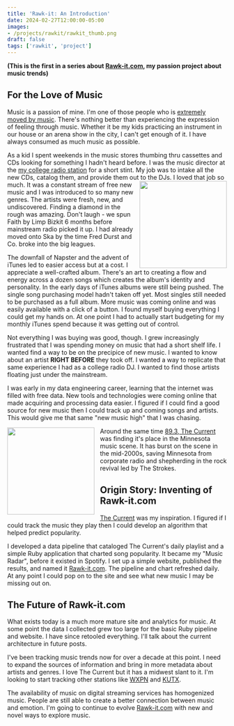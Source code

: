 ```yaml
---
title: 'Rawk-it: An Introduction'
date: 2024-02-27T12:00:00-05:00
images: 
- /projects/rawkit/rawkit_thumb.png
draft: false
tags: ['rawkit', 'project']
---
```


__(This is the first in a series about [Rawk-it.com](https://www.rawk-it.com), my passion project about music trends)__

## For the Love of Music

Music is a passion of mine. I'm one of those people who is [extremely moved by music](https://greatergood.berkeley.edu/article/item/where_music_and_empathy_converge_in_the_brain#:~:text=A%20new%20study%20suggests%20that,music%20differently%20in%20their%20brains.&text=Music%20seems%20to%20be%20a,with%20a%20crowd%20of%20thousands). There's nothing better than experiencing the expression of feeling through music. Whether it be my kids practicing an instrument in our house or an arena show in the city, I can't get enough of it. I have always consumed as much music as possible. 

As a kid I spent weekends in the music stores thumbing thru cassettes and CDs looking for something I hadn't heard before. I was the music director at the [my college radio station](https://www.wrfw887.com/) for a short stint. My job was to intake all the new CDs, catalog them, and provide them out to the DJs.<img align="right" style="padding-left: 10px; width:200px" src="https://upload.wikimedia.org/wikipedia/en/a/a4/Limp_Bizkit_Three_Dollar_Bill_Y%27All.jpg"> I loved that job so much. It was a constant stream of free new music and I was introduced to so many new genres. The artists were fresh, new, and undiscovered. Finding a diamond in the rough was amazing. Don't laugh - we spun Faith by Limp Bizkit 6 months before mainstream radio picked it up. I had already moved onto Ska by the time Fred Durst and Co. broke into the big leagues.

The downfall of Napster and the advent of iTunes led to easier access but at a cost. I appreciate a well-crafted album. There's an art to creating a flow and energy across a dozen songs which creates the album's identity and personality. In the early days of iTunes albums were still being pushed. The single song purchasing model hadn't taken off yet. Most singles still needed to be purchased as a full album. More music was coming online and was easily available with a click of a button. I found myself buying everything I could get my hands on. At one point I had to actually start budgeting for my monthly iTunes spend because it was getting out of control.

Not everything I was buying was good, though. I grew increasingly frustrated that I was spending money on music that had a short shelf life. I wanted find a way to be on the precipice of new music. I wanted to know about an artist __RIGHT BEFORE__ they took off. I wanted a way to replicate that same experience I had as a college radio DJ. I wanted to find those artists floating just under the mainstream. 

I was early in my data engineering career, learning that the internet was filled with free data. New tools and technologies were coming online that made acquiring and processing data easier. I figured if I could find a good source for new music then I could track up and coming songs and artists. This would give me that same "new music high" that I was chasing.

<img align="left" style="padding-right: 10px; width:200px" src="https://upload.wikimedia.org/wikipedia/commons/b/b0/KZIO_logo.svg"> Around the same time [89.3, The Current](https://www.thecurrent.org/) was finding it's place in the Minnesota music scene. It has burst on the scene in the mid-2000s, saving Minnesota from corporate radio and shepherding in the rock revival led by The Strokes.

## Origin Story: Inventing of Rawk-it.com

[The Current](https://www.thecurrent.org/)  was my inspiration. I figured if I could track the music they play then I could develop an algorithm that helped predict popularity.

I developed a data pipeline that cataloged The Current's daily playlist and a simple Ruby application that charted song popularity. It became my "Music Radar", before it existed in Spotify. I set up a simple website, published the results, and named it [Rawk-it.com](https://www.rawk-it.com). The pipeline and chart refreshed daily. At any point I could pop on to the site and see what new music I may be missing out on.

## The Future of Rawk-it.com

What exists today is a much more mature site and analytics for music. At some point the data I collected grew too large for the basic Ruby pipeline and website. I have since retooled everything. I'll talk about the current architecture in future posts.

I've been tracking music trends now for over a decade at this point. I need to expand the sources of information and bring in more metadata about artists and genres. I love The Current but it has a midwest slant to it. I'm looking to start tracking other stations like [WXPN](https://xpn.org/) and [KUTX](https://xpn.org/).

The availability of music on digital streaming services has homogenized music. People are still able to create a better connection between music and emotion. I'm going to continue to evolve [Rawk-it.com](https://www.rawk-it.com) with new and novel ways to explore music.

